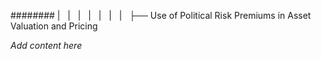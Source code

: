 ######## |   |   |   |   |   |   |   ├── Use of Political Risk Premiums in Asset Valuation and Pricing

*Add content here*